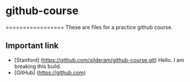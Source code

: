 # github-course
=================
These are files for a practice github course.


Important link
---------------
* [Stanford] (https://github.com/silderam/github-course.git)
Hello. I am breaking this build.
* [GitHub] (https://github.com)

